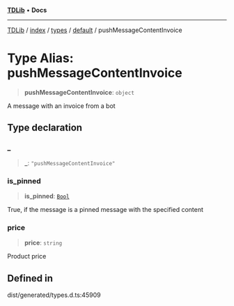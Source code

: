 [**TDLib**](../../../../../../README.md) • **Docs**

***

[TDLib](../../../../../../modules.md) / [index](../../../../../README.md) / [types](../../../README.md) / [default](../README.md) / pushMessageContentInvoice

# Type Alias: pushMessageContentInvoice

> **pushMessageContentInvoice**: `object`

A message with an invoice from a bot

## Type declaration

### \_

> **\_**: `"pushMessageContentInvoice"`

### is\_pinned

> **is\_pinned**: [`Bool`](Bool.md)

True, if the message is a pinned message with the specified content

### price

> **price**: `string`

Product price

## Defined in

dist/generated/types.d.ts:45909
